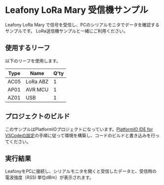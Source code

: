 # Leafony LoRa Mary 受信機サンプル

Leafony LoRa Mary で信号を受信し、PCのシリアルモニタでデータを確認するサンプルです。
LoRa送信機サンプルと一緒にご利用ください。

## 使用するリーフ

以下のリーフを使用します。

| Type | Name | Q'ty |
|-|-|-|
|AC05|LoRa ABZ|1|
|AP01|AVR MCU|1|
|AZ01|USB|1|

## プロジェクトのビルド

このサンプルはPlatformIOプロジェクトになっています。[PlatformIO IDE for VSCodeの設定](https://docs.leafony.com/docs/environment/stm32/platformio/)の手順に従って環境を構築し、コードのビルドと書き込みを行ってください。

## 実行結果

LeafonyをPCに接続し、シリアルモニタを開くと受信したデータと、受信時の電波強度（RSSI 単位dBm）が表示されます。
